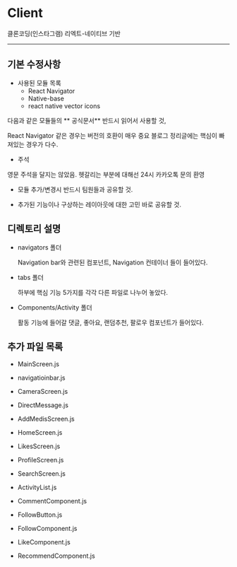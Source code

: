 # Client
클론코딩(인스타그램) 리엑트-네이티브 기반

---
## 기본 수정사항

*  사용된 모듈 목록
	* React Navigator
	* Native-base
	* react native vector icons

다음과 같은 모듈들의 ** 공식문서** 
반드시 읽어서 사용할 것,

React Navigator 같은 경우는 버전의 호환이 매우 중요
블로그 정리글에는 핵심이 빠져있는 경우가 다수.

*  주석

영문 주석을 달지는 않았음.
헷갈리는 부분에 대해선 24시 카카오톡 문의 환영

* 모듈 추가/변경시 반드시 팀원들과 공유할 것.

* 추가된 기능이나 구상하는 레이아웃에 대한 고민 바로 공유할 것.

## 디렉토리 설명

* navigators 폴더

	Navigation bar와 관련된 컴포넌트, Navigation 컨테이너 들이 들어있다.

* tabs 폴더

	하부에 핵심 기능 5가지를 각각 다른 파일로 나누어 놓았다.

* Components/Activity 폴더

	활동 기능에 들어갈 댓글, 좋아요, 랜덤추천, 팔로우 컴포넌트가 들어있다.


## 추가 파일 목록

* MainScreen.js
* navigatioinbar.js
* CameraScreen.js
* DirectMessage.js
* AddMedisScreen.js
* HomeScreen.js
* LikesScreen.js
* ProfileScreen.js
* SearchScreen.js


* ActivityList.js
* CommentComponent.js
* FollowButton.js
* FollowComponent.js
* LikeComponent.js
* RecommendComponent.js


